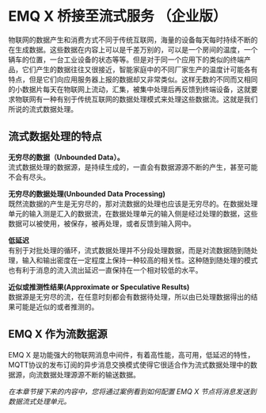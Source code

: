 # EMQ X 桥接至流式服务 （企业版）
物联网的数据产生和消费方式不同于传统互联网，海量的设备每天每时持续不断的在生成数据。这些数据在内容上可以是千差万别的，可以是一个房间的温度，一个辆车的位置，一台工业设备的状态等等。但是对于同一个应用下的类似的终端产品，它们产生的数据往往又很接近，智能家庭中的不同厂家生产的温度计可能各有特点，但是它们向应用服务器上报的数据却又非常类似。这样无数的不同而又相同的小数据片每天在物联网上流动，汇集，被集中处理后再反馈到终端设备，这就要求物联网有一种有别于传统互联网的数据处理模式来处理这些数据流。这就是我们所说的流式数据处理。

## 流式数据处理的特点
**无穷尽的数据（Unbounded Data）。**  
流式数据处理的数据源，是持续生成的，一直会有数据源源不断的产生，甚至可能不会有尽头。

**无穷尽的数据处理(Unbounded Data Processing)**  
既然流数据的产生是无穷尽的，那对流数据的处理也应该是无穷尽的。在数据处理单元的输入测是汇入的数据流，在数据处理单元的输入侧是经过处理的数据，这些数据可以被使用，被保存，被再处理，或者反馈到输入网中。  

**低延迟**  
有别于对批处理的循环，流式数据处理并不分段处理数据，而是对流数据随到随处理，输入和输出密度在一定程度上保持一种较高的相关性。这种随到随处理的模式也有利于消息的流入流出延迟一直保持在一个相对较低的水平。

**近似或推测性结果(Approximate or Speculative Results)**  
数据源是无穷尽的流，在任意时刻都会有数据待处理，所以由已处理数据得出的结果可能是近似的或者推测的。

## EMQ X 作为流数据源
EMQ X 是功能强大的物联网消息中间件，有着高性能，高可用，低延迟的特性，MQTT协议的发布订阅的异步消息交换模式使得它很适合作为流式数据处理中的数据源，向流数据处理源源不断的输送数据。

_在本章节接下来的内容中，您将通过案例看到如何配置 EMQ X 节点将消息发送到数据流式处理单元。_
